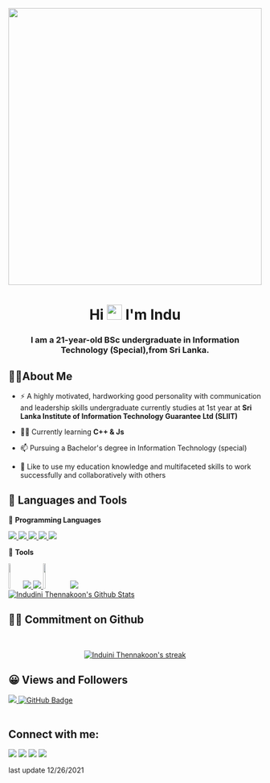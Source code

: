<a href="#"><img width="100%" height="550" src= "https://user-images.githubusercontent.com/83856879/147393152-d520a503-91af-4046-83a8-97c12f90645e.jpg" height="175px"/></a>
<h1 align="center">Hi <img src="https://raw.githubusercontent.com/MartinHeinz/MartinHeinz/master/wave.gif" width="30px"> I'm Indu</h1>
<h3 align="center">I am a 21-year-old BSc undergraduate in Information Technology (Special),from Sri Lanka.</h3>


##  🙋‍♀️About Me

- ⚡ A highly motivated, hardworking good personality with communication and leadership skills undergraduate currently studies at 1st year at **Sri Lanka Institute of Information Technology Guarantee Ltd (SLIIT)**

- 👨‍💻 Currently learning **C++ & Js**
- 📫 Pursuing a Bachelor's degree in Information Technology (special) 
- 👯 Like to use my education knowledge and multifaceted skills to work successfully and collaboratively with others
  

## 🚀 Languages and Tools
👾 **Programming Languages**
<p align="left"> 
    <a href="https://www.cprogramming.com" target="_blank"> <img src="https://img.icons8.com/color/48/000000/c-programming.png"/>
    <a href="https://www.cprogramming.com" target="_blank"> <img src="https://img.icons8.com/color/50/000000/c-plus-plus-logo.png"/>
    <a href="https://www.java.com" target="_blank"> <img src="https://img.icons8.com/color/48/000000/java-coffee-cup-logo.png"/> </a> 
    <a href="https://www.python.org" target="_blank"> <img src="https://img.icons8.com/color/48/000000/python.png"/> </a>
    <a href="https://www.w3.org/html/" target="_blank"> <img src="https://img.icons8.com/color/48/000000/html-5.png"/> </a>    
</p>

👾 **Tools**
<p align="left">
    <a href="#"><img width="5%" height="50" src= "https://user-images.githubusercontent.com/83856879/147408504-caadbb41-2053-44ed-aea3-885aed359c1e.png" height="175px"/></a>
    <a href= "https://code.visualstudio.com"target="_blank"> <img src="https://img.icons8.com/fluency/48/000000/visual-studio-code-2019.png"/>
    <a href="https://www.jetbrains.com/pycharm" target="_blank"> <img src="https://img.icons8.com/color/48/000000/pycharm.png"/>
    <a href="#"><img width="10%" height="50" src= "https://user-images.githubusercontent.com/83856879/147408567-2cd0ccb3-d3ee-443f-980b-40483c8aefa9.jpg" height="175px"/></a>
    <a href="https://git-scm.com/" target="_blank"> <img src="https://img.icons8.com/color/48/000000/git.png"/> </a> 

  </br>
    <a href="https://github.com/indu2k/github-readme-stats"><img alt="Indudini Thennakoon's Github Stats" src="https://github-readme-stats.vercel.app/api?username=indu2k&show_icons=true&count_private=true&theme=react&hide_border=true&bg_color=0D1117" /></a>
<br/>

## ✍🏽  Commitment on Github

<br/>

<p align="center">
    <a href="https://github-readme-streak-stats.herokuapp.com?user=indu2k&theme=blueberry_duo&date_format=M%20j%5B%2C%20Y%5D)](https://git.io/streak-stats">
        <img title="🔥 Get streak stats for your profile at git.io/streak-stats" alt="Induini Thennakoon's streak" src="https://github-readme-streak-stats.herokuapp.com/?user=indu2k&theme=black-ice&hide_border=true&stroke=0000&background=060A0CD0"/>
    </a>
</p>


## 😀 Views and Followers
<a href="https://github.com/Meghna-DAS/github-profile-views-counter">
    <img src="https://komarev.com/ghpvc/?username=indu2k">
</a>
<a href="https://github.com/indu2k?tab=followers"><img src="https://img.shields.io/github/followers/indu2k?label=Followers&style=social" alt="GitHub Badge"></a>
</br>
</br>


## Connect with me:
<p align="left">

<a href = "https://www.linkedin.com/in/indudini-thennakoon/"><img src="https://img.icons8.com/fluent/48/000000/linkedin.png"/></a>
<a href = "https://www.instagram.com/i_ndu_/"><img src="https://img.icons8.com/fluent/48/000000/instagram-new.png"/></a>
<a href = "https://www.facebook.com/IndudiniThennakoon/"><img src="https://img.icons8.com/fluency/48/000000/facebook-new.png"/></a>
<a href = "https://www.hackerrank.com/thennakoonindud1"><img src="https://img.icons8.com/external-tal-revivo-filled-tal-revivo/48/000000/external-hackerrank-is-a-technology-company-that-focuses-on-competitive-programming-logo-filled-tal-revivo.png"/></a>

</p>

last update 12/26/2021
